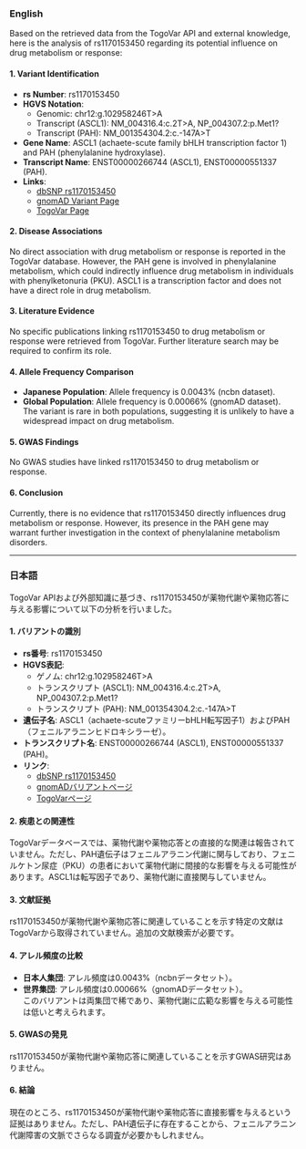 ### English
Based on the retrieved data from the TogoVar API and external knowledge, here is the analysis of rs1170153450 regarding its potential influence on drug metabolism or response:

#### 1. **Variant Identification**
- **rs Number**: rs1170153450  
- **HGVS Notation**:  
  - Genomic: chr12:g.102958246T>A  
  - Transcript (ASCL1): NM_004316.4:c.2T>A, NP_004307.2:p.Met1?  
  - Transcript (PAH): NM_001354304.2:c.-147A>T  
- **Gene Name**: ASCL1 (achaete-scute family bHLH transcription factor 1) and PAH (phenylalanine hydroxylase).  
- **Transcript Name**: ENST00000266744 (ASCL1), ENST00000551337 (PAH).  
- **Links**:  
  - [dbSNP rs1170153450](https://identifiers.org/dbsnp/rs1170153450)  
  - [gnomAD Variant Page](https://gnomad.broadinstitute.org/variant/12-102958246-T-A?dataset=gnomad_r4)  
  - [TogoVar Page](https://togovar.org/variant/tgv380877758)  

#### 2. **Disease Associations**
No direct association with drug metabolism or response is reported in the TogoVar database. However, the PAH gene is involved in phenylalanine metabolism, which could indirectly influence drug metabolism in individuals with phenylketonuria (PKU). ASCL1 is a transcription factor and does not have a direct role in drug metabolism.

#### 3. **Literature Evidence**
No specific publications linking rs1170153450 to drug metabolism or response were retrieved from TogoVar. Further literature search may be required to confirm its role.

#### 4. **Allele Frequency Comparison**
- **Japanese Population**: Allele frequency is 0.0043% (ncbn dataset).  
- **Global Population**: Allele frequency is 0.00066% (gnomAD dataset).  
The variant is rare in both populations, suggesting it is unlikely to have a widespread impact on drug metabolism.

#### 5. **GWAS Findings**
No GWAS studies have linked rs1170153450 to drug metabolism or response.

#### 6. **Conclusion**
Currently, there is no evidence that rs1170153450 directly influences drug metabolism or response. However, its presence in the PAH gene may warrant further investigation in the context of phenylalanine metabolism disorders.

---

### 日本語
TogoVar APIおよび外部知識に基づき、rs1170153450が薬物代謝や薬物応答に与える影響について以下の分析を行いました。

#### 1. **バリアントの識別**
- **rs番号**: rs1170153450  
- **HGVS表記**:  
  - ゲノム: chr12:g.102958246T>A  
  - トランスクリプト (ASCL1): NM_004316.4:c.2T>A, NP_004307.2:p.Met1?  
  - トランスクリプト (PAH): NM_001354304.2:c.-147A>T  
- **遺伝子名**: ASCL1（achaete-scuteファミリーbHLH転写因子1）およびPAH（フェニルアラニンヒドロキシラーゼ）。  
- **トランスクリプト名**: ENST00000266744 (ASCL1), ENST00000551337 (PAH)。  
- **リンク**:  
  - [dbSNP rs1170153450](https://identifiers.org/dbsnp/rs1170153450)  
  - [gnomADバリアントページ](https://gnomad.broadinstitute.org/variant/12-102958246-T-A?dataset=gnomad_r4)  
  - [TogoVarページ](https://togovar.org/variant/tgv380877758)  

#### 2. **疾患との関連性**
TogoVarデータベースでは、薬物代謝や薬物応答との直接的な関連は報告されていません。ただし、PAH遺伝子はフェニルアラニン代謝に関与しており、フェニルケトン尿症（PKU）の患者において薬物代謝に間接的な影響を与える可能性があります。ASCL1は転写因子であり、薬物代謝に直接関与していません。

#### 3. **文献証拠**
rs1170153450が薬物代謝や薬物応答に関連していることを示す特定の文献はTogoVarから取得されていません。追加の文献検索が必要です。

#### 4. **アレル頻度の比較**
- **日本人集団**: アレル頻度は0.0043%（ncbnデータセット）。  
- **世界集団**: アレル頻度は0.00066%（gnomADデータセット）。  
このバリアントは両集団で稀であり、薬物代謝に広範な影響を与える可能性は低いと考えられます。

#### 5. **GWASの発見**
rs1170153450が薬物代謝や薬物応答に関連していることを示すGWAS研究はありません。

#### 6. **結論**
現在のところ、rs1170153450が薬物代謝や薬物応答に直接影響を与えるという証拠はありません。ただし、PAH遺伝子に存在することから、フェニルアラニン代謝障害の文脈でさらなる調査が必要かもしれません。

